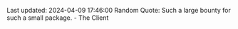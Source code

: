 Last updated: 2024-04-09 17:46:00
Random Quote: Such a large bounty for such a small package. - The Client